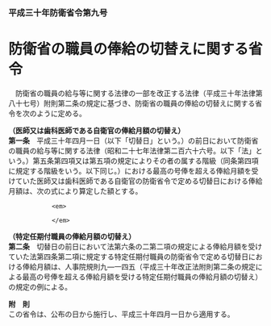 ### 平成三十年防衛省令第九号  
# 防衛省の職員の俸給の切替えに関する省令  
　防衛省の職員の給与等に関する法律の一部を改正する法律（平成三十年法律第八十七号）附則第二条の規定に基づき、防衛省の職員の俸給の切替えに関する省令を次のように定める。  
  
**（医師又は歯科医師である自衛官の俸給月額の切替え）**  
**第一条**　平成三十年四月一日（以下「切替日」という。）の前日において防衛省の職員の給与等に関する法律（昭和二十七年法律第二百六十六号。以下「法」という。）第五条第四項又は第五項の規定によりその者の属する階級（同条第四項に規定する階級をいう。以下同じ。）における最高の号俸を超える俸給月額を受けていた医師又は歯科医師である自衛官の防衛省令で定める切替日における俸給月額は、次の式により算定した額とする。  

                <em>
                  
                </em>
                
  
**（特定任期付職員の俸給月額の切替え）**  
**第二条**　切替日の前日において法第六条の二第二項の規定による俸給月額を受けていた法第四条第二項に規定する特定任期付職員の防衛省令で定める切替日における俸給月額は、人事院規則九―一四五（平成三十年改正法附則第二条の規定による最高の号俸を超える俸給月額を受ける特定任期付職員の俸給月額の切替え）の規定の例による。  
  
**附　則**  
この省令は、公布の日から施行し、平成三十年四月一日から適用する。  
  
